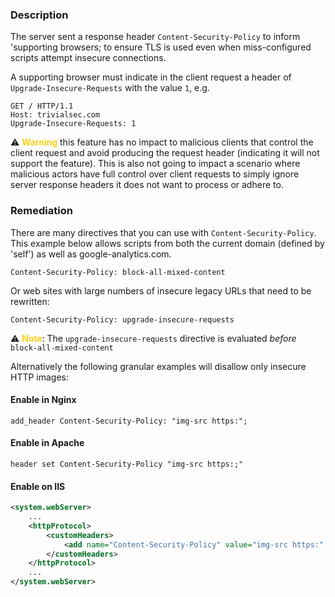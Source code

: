 ### Description

The server sent a response header `Content-Security-Policy` to inform 'supporting browsers; to ensure TLS is used even when miss-configured scripts attempt insecure connections.

A supporting browser must indicate in the client request a header of `Upgrade-Insecure-Requests` with the value `1`, e.g.

```
GET / HTTP/1.1
Host: trivialsec.com
Upgrade-Insecure-Requests: 1
```

:warning: <span style="color: #ffca00; font-weight: 600;">Warning</span> this feature has no impact to malicious clients that control the client request and avoid producing the request header (indicating it will not support the feature). This is also not going to impact a scenario where malicious actors have full control over client requests to simply ignore server response headers it does not want to process or adhere to.

### Remediation

There are many directives that you can use with `Content-Security-Policy`. This example below allows scripts from both the current domain (defined by 'self') as well as google-analytics.com.

```
Content-Security-Policy: block-all-mixed-content
```

Or web sites with large numbers of insecure legacy URLs that need to be rewritten:

```
Content-Security-Policy: upgrade-insecure-requests
```

:warning: <span style="color: #ffca00; font-weight: 600;">Note</span>: The `upgrade-insecure-requests` directive is evaluated _before_ `block-all-mixed-content`

Alternatively the following granular examples will disallow only insecure HTTP images:

#### Enable in Nginx

```
add_header Content-Security-Policy: "img-src https:";
```

#### Enable in Apache

```
header set Content-Security-Policy "img-src https:;"
```

#### Enable on IIS

```xml
<system.webServer>
    ...
    <httpProtocol>
        <customHeaders>
            <add name="Content-Security-Policy" value="img-src https:" />
        </customHeaders>
    </httpProtocol>
    ...
</system.webServer>
```

